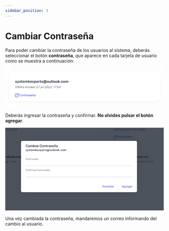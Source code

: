 ```yaml
---
sidebar_position: 3
---
```


# Cambiar Contraseña

Para poder cambiar la contraseña de los usuarios al sistema, deberás seleccionar el botón **contraseña**, que aparece en cada tarjeta de usuario como se muestra a continuación:

![Texto alternativo de la imagen](../../static/img/card_usuario.png)

Deberás ingresar la contraseña y confirmar. **No olvides pulsar el botón agregar**.

![Texto alternativo de la imagen](../../static/img/cambiar_contrasena.png)

Una vez cambiada la contraseña, mandaremos un correo informando del cambio al usuario.
